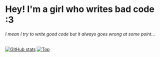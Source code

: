 # Hey! I'm a girl who writes bad code :3
###### I mean I try to write good code but it always goes wrong at some point...
[![GitHub stats](https://github-readme-stats.vercel.app/api?username=seliaste&theme=tokyonight)](https://github.com/anuraghazra/github-readme-stats)
[![Top](https://github-readme-stats.vercel.app/api/top-langs/?username=seliaste&theme=tokyonight)](https://github.com/anuraghazra/github-readme-stats)
